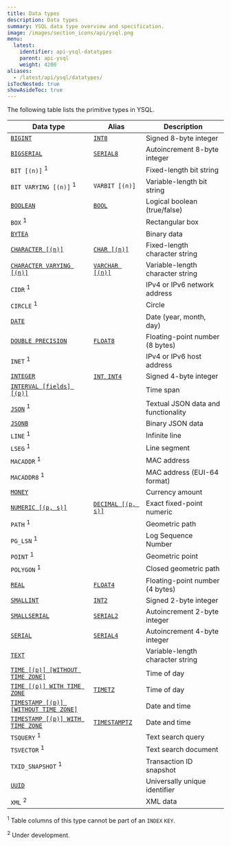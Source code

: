 ```yaml
---
title: Data types
description: Data types
summary: YSQL data type overview and specification.
image: /images/section_icons/api/ysql.png
menu:
  latest:
    identifier: api-ysql-datatypes
    parent: api-ysql
    weight: 4200
aliases:
  - /latest/api/ysql/datatypes/
isTocNested: true
showAsideToc: true
---
```


The following table lists the primitive types in YSQL.

| Data type | Alias | Description |
|-----------|-------|-------------|
| [`BIGINT`](type_numeric) | [`INT8`](type_numeric) | Signed 8-byte integer |
| [`BIGSERIAL`](type_serial) | [`SERIAL8`](type_serial) | Autoincrement 8-byte integer |
| `BIT [(n)]` <sup>1</sup> | | Fixed-length bit string |
| `BIT VARYING [(n)]` <sup>1</sup> | `VARBIT [(n)]` | Variable-length bit string |
| [`BOOLEAN`](type_bool) | [`BOOL`](type_bool) | Logical boolean (true/false) |
| `BOX` <sup>1</sup> | | Rectangular box |
| [`BYTEA`](type_binary) | | Binary data |
| [`CHARACTER [(n)]`](type_character) | [`CHAR [(n)]`](type_character) | Fixed-length character string |
| [`CHARACTER VARYING [(n)]`](type_character) | [`VARCHAR [(n)]`](type_character) | Variable-length character string |
| `CIDR` <sup>1</sup> | | IPv4 or IPv6 network address |
| `CIRCLE` <sup>1</sup> | | Circle |
| [`DATE`](type_datetime) | | Date (year, month, day) |
| [`DOUBLE PRECISION`](type_numeric) | [`FLOAT8`](type_numeric) | Floating-point number (8 bytes) |
| `INET` <sup>1</sup> | | IPv4 or IPv6 host address |
| [`INTEGER`](type_numeric) | [`INT`, `INT4`](type_numeric) | Signed 4-byte integer |
| [`INTERVAL [fields] [(p)]`](type_datetime) | | Time span |
| [`JSON`](type_json) <sup>1</sup> | | Textual JSON data and functionality |
| [`JSONB`](type_json) | | Binary JSON data |
| `LINE` <sup>1</sup> | | Infinite line |
| `LSEG` <sup>1</sup> | | Line segment |
| `MACADDR` <sup>1</sup> | | MAC address |
| `MACADDR8` <sup>1</sup> | | MAC address (EUI-64 format) |
| [`MONEY`](type_money) | | Currency amount |
| [`NUMERIC [(p, s)]`](type_numeric) | [`DECIMAL [(p, s)]`](type_numeric) | Exact fixed-point numeric |
| `PATH` <sup>1</sup> | | Geometric path |
| `PG_LSN` <sup>1</sup> | | Log Sequence Number |
| `POINT` <sup>1</sup> | | Geometric point |
| `POLYGON` <sup>1</sup> | | Closed geometric path |
| [`REAL`](type_numeric) | [`FLOAT4`](type_numeric) | Floating-point number (4 bytes) |
| [`SMALLINT`](type_numeric) | [`INT2`](type_numeric) | Signed 2-byte integer |
| [`SMALLSERIAL`](type_serial) | [`SERIAL2`](type_serial) | Autoincrement 2-byte integer |
| [`SERIAL`](type_serial) | [`SERIAL4`](type_serial) | Autoincrement 4-byte integer |
| [`TEXT`](type_character) | | Variable-length character string |
| [`TIME [(p)] [WITHOUT TIME ZONE]`](type_datetime) | | Time of day |
| [`TIME [(p)] WITH TIME ZONE`](type_datetime) | [`TIMETZ`](type_datetime) | Time of day |
| [`TIMESTAMP [(p)] [WITHOUT TIME ZONE]`](type_datetime) | | Date and time |
| [`TIMESTAMP [(p)] WITH TIME ZONE`](type_datetime) | [`TIMESTAMPTZ`](type_datetime) | Date and time |
| `TSQUERY` <sup>1</sup> | | Text search query |
| `TSVECTOR` <sup>1</sup> | | Text search document |
| `TXID_SNAPSHOT` <sup>1</sup> | | Transaction ID snapshot |
| [`UUID`](type_uuid) | | Universally unique identifier |
| `XML` <sup>2</sup> | | XML data |

<sup>1</sup> Table columns of this type cannot be part of an `INDEX` `KEY`.

<sup>2</sup> Under development.
